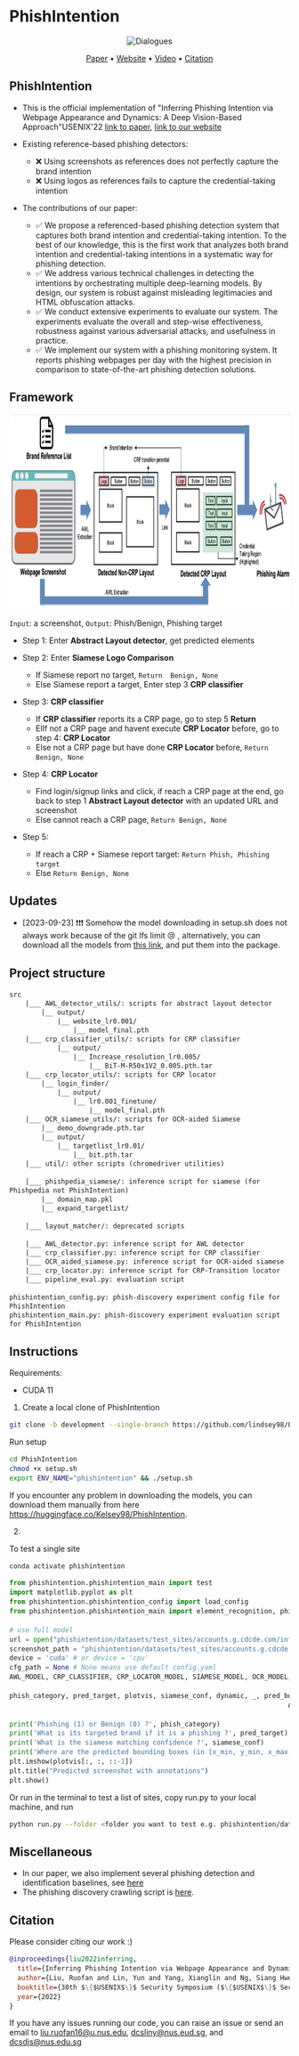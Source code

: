 # PhishIntention
<div align="center">

![Dialogues](https://img.shields.io/badge/Proctected\_Brands\_Size-277-green?style=flat-square)

</div>
<p align="center">
  <a href="https://www.usenix.org/conference/usenixsecurity22/presentation/liu-ruofan">Paper</a> •
  <a href="https://sites.google.com/view/
phishintention">Website</a> •
  <a href="https://www.youtube.com/watch?v=yU7FrlSJ818">Video</a> •
  <a href="#citation">Citation</a>
</p>

## PhishIntention
- This is the official implementation of "Inferring Phishing Intention via Webpage Appearance and Dynamics: A Deep Vision-Based Approach"USENIX'22 [link to paper](http://linyun.info/publications/usenix22.pdf), [link to our website](https://sites.google.com/view/phishintention/home)

- Existing reference-based phishing detectors:
   - :x: Using screenshots as references does not perfectly capture the brand intention
   - :x: Using logos as references fails to capture the credential-taking intention
     
- The contributions of our paper:
   - :white_check_mark: We propose a referenced-based phishing detection system that captures both brand intention and credential-taking intention. To the best of our knowledge, this is the first work that analyzes both brand intention and credential-taking intentions in a systematic way for phishing detection.
   - :white_check_mark: We address various technical challenges in detecting the intentions by orchestrating multiple deep-learning models. By design, our system is robust against misleading legitimacies and HTML obfuscation attacks.
   - :white_check_mark: We conduct extensive experiments to evaluate our system. The experiments evaluate the overall and step-wise effectiveness, robustness against various adversarial attacks, and usefulness in practice.
   - :white_check_mark: We implement our system with a phishing monitoring system. It reports phishing webpages per day with the highest precision in comparison to state-of-the-art phishing detection solutions.

## Framework
<img src="phishintention/big_pic/Screenshot 2021-08-13 at 9.15.56 PM.png" style="width:2000px;height:350px"/>

```Input```: a screenshot, ```Output```: Phish/Benign, Phishing target
- Step 1: Enter <b>Abstract Layout detector</b>, get predicted elements

- Step 2: Enter <b>Siamese Logo Comparison</b>
    - If Siamese report no target, ```Return  Benign, None```
    - Else Siamese report a target, Enter step 3 <b>CRP classifier</b>
       
- Step 3: <b>CRP classifier</b>
   - If <b>CRP classifier</b> reports its a CRP page, go to step 5 <b>Return</b>
   - ElIf not a CRP page and havent execute <b>CRP Locator</b> before, go to step 4: <b>CRP Locator</b>
   - Else not a CRP page but have done <b>CRP Locator</b> before, ```Return Benign, None``` 

- Step 4: <b>CRP Locator</b>
   - Find login/signup links and click, if reach a CRP page at the end, go back to step 1 <b>Abstract Layout detector</b> with an updated URL and screenshot
   - Else cannot reach a CRP page, ```Return Benign, None``` 
   
- Step 5: 
    - If reach a CRP + Siamese report target: ```Return Phish, Phishing target``` 
    - Else ```Return Benign, None``` 
    
## Updates
- [2023-09-23] ❗❗❗ Somehow the model downloading in setup.sh does not always work because of the git lfs limit 😢 , alternatively, you can download all the models from [this link](https://drive.google.com/file/d/1zw2MViLSZRemrEsn2G-UzHRTPTfZpaEd/view?usp=sharing), and put them into the package. 
    
## Project structure
```
src
    |___ AWL_detector_utils/: scripts for abstract layout detector 
        |__ output/
            |__ website_lr0.001/
                |__ model_final.pth
    |___ crp_classifier_utils/: scripts for CRP classifier
            |__ output/
                |__ Increase_resolution_lr0.005/
                    |__ BiT-M-R50x1V2_0.005.pth.tar
    |___ crp_locator_utils/: scripts for CRP locator 
        |__ login_finder/
            |__ output/
                |__ lr0.001_finetune/
                    |__ model_final.pth
    |___ OCR_siamese_utils/: scripts for OCR-aided Siamese
        |__ demo_downgrade.pth.tar
        |__ output/
            |__ targetlist_lr0.01/
                |__ bit.pth.tar
    |___ util/: other scripts (chromedriver utilities)
    
    |___ phishpedia_siamese/: inference script for siamese (for Phishpedia not PhishIntention)
        |__ domain_map.pkl
        |__ expand_targetlist/
        
    |___ layout_matcher/: deprecated scripts
    
    |___ AWL_detector.py: inference script for AWL detector
    |___ crp_classifier.py: inference script for CRP classifier
    |___ OCR_aided_siamese.py: inference script for OCR-aided siamese
    |___ crp_locator.py: inference script for CRP-Transition locator
    |___ pipeline_eval.py: evaluation script 

phishintention_config.py: phish-discovery experiment config file for PhishIntention
phishintention_main.py: phish-discovery experiment evaluation script for PhishIntention
```

## Instructions
Requirements: 
- CUDA 11

1. Create a local clone of PhishIntention
```bash
git clone -b development --single-branch https://github.com/lindsey98/PhishIntention.git
```

Run setup 
```bash
cd PhishIntention
chmod +x setup.sh
export ENV_NAME="phishintention" && ./setup.sh
```
If you encounter any problem in downloading the models, you can download them manually from here https://huggingface.co/Kelsey98/PhishIntention.

2.
To test a single site

```bash
conda activate phishintention
```

```python
from phishintention.phishintention_main import test
import matplotlib.pyplot as plt
from phishintention.phishintention_config import load_config
from phishintention.phishintention_main import element_recognition, phishpedia_classifier_OCR, credential_classifier_mixed_al, driver_loader, dynamic_analysis

# use full model
url = open("phishintention/datasets/test_sites/accounts.g.cdcde.com/info.txt").read().strip()
screenshot_path = "phishintention/datasets/test_sites/accounts.g.cdcde.com/shot.png"
device = 'cuda' # or device = 'cpu'
cfg_path = None # None means use default config.yaml
AWL_MODEL, CRP_CLASSIFIER, CRP_LOCATOR_MODEL, SIAMESE_MODEL, OCR_MODEL, SIAMESE_THRE, LOGO_FEATS, LOGO_FILES, DOMAIN_MAP_PATH = load_config(cfg_path, device)

phish_category, pred_target, plotvis, siamese_conf, dynamic, _, pred_boxes, pred_classes = test(url, screenshot_path,
                                                                      AWL_MODEL, CRP_CLASSIFIER, CRP_LOCATOR_MODEL, SIAMESE_MODEL, OCR_MODEL, SIAMESE_THRE, LOGO_FEATS, LOGO_FILES, DOMAIN_MAP_PATH)

print('Phishing (1) or Benign (0) ?', phish_category)
print('What is its targeted brand if it is a phishing ?', pred_target)
print('What is the siamese matching confidence ?', siamese_conf)
print('Where are the predicted bounding boxes (in [x_min, y_min, x_max, y_max])?', pred_boxes)
plt.imshow(plotvis[:, :, ::-1])
plt.title("Predicted screenshot with annotations")
plt.show()
```

Or run in the terminal to test a list of sites, copy run.py to your local machine, and run
```bash
python run.py --folder <folder you want to test e.g. phishintention/datasets/test_sites> --results <where you want to save the results e.g. test.txt> --no_repeat
```

## Miscellaneous
- In our paper, we also implement several phishing detection and identification baselines, see [here](https://github.com/lindsey98/PhishingBaseline)
- The phishing discovery crawling script is [here](https://github.com/lindsey98/MyScrapy/tree/main).

## Citation
Please consider citing our work :)
```bibtex
@inproceedings{liu2022inferring,
  title={Inferring Phishing Intention via Webpage Appearance and Dynamics: A Deep Vision Based Approach},
  author={Liu, Ruofan and Lin, Yun and Yang, Xianglin and Ng, Siang Hwee and Divakaran, Dinil Mon and Dong, Jin Song},
  booktitle={30th $\{$USENIX$\}$ Security Symposium ($\{$USENIX$\}$ Security 21)},
  year={2022}
}
```
If you have any issues running our code, you can raise an issue or send an email to liu.ruofan16@u.nus.edu, dcsliny@nus.eud.sg, and dcsdjs@nus.edu.sg

